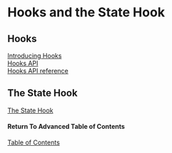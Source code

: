 # Hooks and the State Hook

## Hooks

[Introducing Hooks](https://reactjs.org/docs/hooks-intro.html#motivation)<br>
[Hooks API](https://reactjs.org/docs/hooks-overview.html)<br>
[Hooks API reference](https://reactjs.org/docs/hooks-reference.html)<br>

## The State Hook

[The State Hook](https://reactjs.org/docs/hooks-state.html)<br>

#### Return To Advanced Table of Contents
[Table of Contents](https://github.com/TraceDugar/reading-notes/blob/main/401/toc.md)<br>
